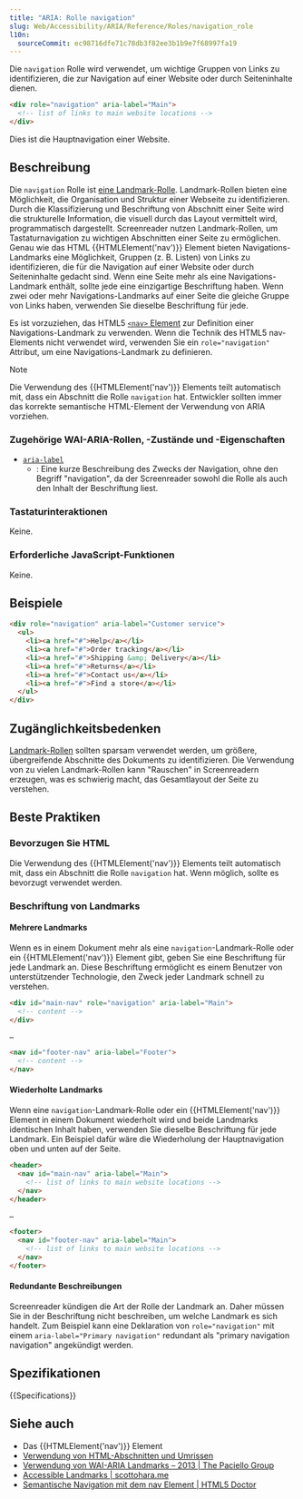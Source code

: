 ```yaml
---
title: "ARIA: Rolle navigation"
slug: Web/Accessibility/ARIA/Reference/Roles/navigation_role
l10n:
  sourceCommit: ec98716dfe71c78db3f82ee3b1b9e7f68997fa19
---
```


Die `navigation` Rolle wird verwendet, um wichtige Gruppen von Links zu identifizieren, die zur Navigation auf einer Website oder durch Seiteninhalte dienen.

```html
<div role="navigation" aria-label="Main">
  <!-- list of links to main website locations -->
</div>
```

Dies ist die Hauptnavigation einer Website.

## Beschreibung

Die `navigation` Rolle ist [eine Landmark-Rolle](/de/docs/Web/Accessibility/ARIA/Reference/Roles#3._landmark_roles). Landmark-Rollen bieten eine Möglichkeit, die Organisation und Struktur einer Webseite zu identifizieren. Durch die Klassifizierung und Beschriftung von Abschnitt einer Seite wird die strukturelle Information, die visuell durch das Layout vermittelt wird, programmatisch dargestellt. Screenreader nutzen Landmark-Rollen, um Tastaturnavigation zu wichtigen Abschnitten einer Seite zu ermöglichen. Genau wie das HTML {{HTMLElement('nav')}} Element bieten Navigations-Landmarks eine Möglichkeit, Gruppen (z. B. Listen) von Links zu identifizieren, die für die Navigation auf einer Website oder durch Seiteninhalte gedacht sind. Wenn eine Seite mehr als eine Navigations-Landmark enthält, sollte jede eine einzigartige Beschriftung haben. Wenn zwei oder mehr Navigations-Landmarks auf einer Seite die gleiche Gruppe von Links haben, verwenden Sie dieselbe Beschriftung für jede.

Es ist vorzuziehen, das HTML5 [`<nav>` Element](/de/docs/Web/HTML/Element/nav) zur Definition einer Navigations-Landmark zu verwenden. Wenn die Technik des HTML5 nav-Elements nicht verwendet wird, verwenden Sie ein `role="navigation"` Attribut, um eine Navigations-Landmark zu definieren.

> [!NOTE]
> Die Verwendung des {{HTMLElement('nav')}} Elements teilt automatisch mit, dass ein Abschnitt die Rolle `navigation` hat. Entwickler sollten immer das korrekte semantische HTML-Element der Verwendung von ARIA vorziehen.

### Zugehörige WAI-ARIA-Rollen, -Zustände und -Eigenschaften

- [`aria-label`](/de/docs/Web/Accessibility/ARIA/Reference/Attributes/aria-label)
  - : Eine kurze Beschreibung des Zwecks der Navigation, ohne den Begriff "navigation", da der Screenreader sowohl die Rolle als auch den Inhalt der Beschriftung liest.

### Tastaturinteraktionen

Keine.

### Erforderliche JavaScript-Funktionen

Keine.

## Beispiele

```html
<div role="navigation" aria-label="Customer service">
  <ul>
    <li><a href="#">Help</a></li>
    <li><a href="#">Order tracking</a></li>
    <li><a href="#">Shipping &amp; Delivery</a></li>
    <li><a href="#">Returns</a></li>
    <li><a href="#">Contact us</a></li>
    <li><a href="#">Find a store</a></li>
  </ul>
</div>
```

## Zugänglichkeitsbedenken

[Landmark-Rollen](/de/docs/Web/Accessibility/ARIA/Reference/Roles#3._landmark_roles) sollten sparsam verwendet werden, um größere, übergreifende Abschnitte des Dokuments zu identifizieren. Die Verwendung von zu vielen Landmark-Rollen kann "Rauschen" in Screenreadern erzeugen, was es schwierig macht, das Gesamtlayout der Seite zu verstehen.

## Beste Praktiken

### Bevorzugen Sie HTML

Die Verwendung des {{HTMLElement('nav')}} Elements teilt automatisch mit, dass ein Abschnitt die Rolle `navigation` hat. Wenn möglich, sollte es bevorzugt verwendet werden.

### Beschriftung von Landmarks

#### Mehrere Landmarks

Wenn es in einem Dokument mehr als eine `navigation`-Landmark-Rolle oder ein {{HTMLElement('nav')}} Element gibt, geben Sie eine Beschriftung für jede Landmark an. Diese Beschriftung ermöglicht es einem Benutzer von unterstützender Technologie, den Zweck jeder Landmark schnell zu verstehen.

```html
<div id="main-nav" role="navigation" aria-label="Main">
  <!-- content -->
</div>

…

<nav id="footer-nav" aria-label="Footer">
  <!-- content -->
</nav>
```

#### Wiederholte Landmarks

Wenn eine `navigation`-Landmark-Rolle oder ein {{HTMLElement('nav')}} Element in einem Dokument wiederholt wird und beide Landmarks identischen Inhalt haben, verwenden Sie dieselbe Beschriftung für jede Landmark. Ein Beispiel dafür wäre die Wiederholung der Hauptnavigation oben und unten auf der Seite.

```html
<header>
  <nav id="main-nav" aria-label="Main">
    <!-- list of links to main website locations -->
  </nav>
</header>

…

<footer>
  <nav id="footer-nav" aria-label="Main">
    <!-- list of links to main website locations -->
  </nav>
</footer>
```

#### Redundante Beschreibungen

Screenreader kündigen die Art der Rolle der Landmark an. Daher müssen Sie in der Beschriftung nicht beschreiben, um welche Landmark es sich handelt. Zum Beispiel kann eine Deklaration von `role="navigation"` mit einem `aria-label="Primary navigation"` redundant als "primary navigation navigation" angekündigt werden.

## Spezifikationen

{{Specifications}}

## Siehe auch

- Das {{HTMLElement('nav')}} Element
- [Verwendung von HTML-Abschnitten und Umrissen](/de/docs/Web/HTML/Element/Heading_Elements)
- [Verwendung von WAI-ARIA Landmarks – 2013 | The Paciello Group](https://www.tpgi.com/using-wai-aria-landmarks-2013/)
- [Accessible Landmarks | scottohara.me](https://www.scottohara.me/blog/2018/03/03/landmarks.html)
- [Semantische Navigation mit dem nav Element | HTML5 Doctor](https://html5doctor.com/nav-element/)
